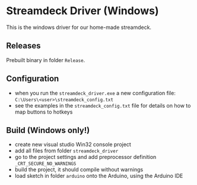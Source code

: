 # Streamdeck Driver (Windows)
This is the windows driver for our home-made streamdeck.

## Releases
Prebuilt binary in folder `Release`.

## Configuration
* when you run the `streamdeck_driver.exe` a new configuration file: `C:\Users\<user>\streamdeck_config.txt`
* see the examples in the `streamdeck_config.txt` file for details on how to map buttons to hotkeys

## Build (Windows only!)
* create new visual studio Win32 console project
* add all files from folder `streamdeck_driver`
* go to the project settings and add preprocessor definition `_CRT_SECURE_NO_WARNINGS`
* build the project, it should compile without warnings
* load sketch in folder `arduino` onto the Arduino, using the Arduino IDE

